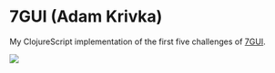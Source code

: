 # 7GUI (Adam Krivka)

My ClojureScript implementation of the first five challenges of [7GUI](https://eugenkiss.github.io/7guis/).

![](media/showcase.gif)